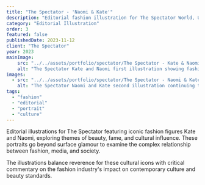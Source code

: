 ```yaml
---
title: "The Spectator - 'Naomi & Kate'"
description: "Editorial fashion illustration for The Spectator World, US."
category: "Editorial Illustration"
order: 3
featured: false
publishedDate: 2023-11-12
client: "The Spectator"
year: 2023
mainImage:
    src: "../../assets/portfolio/spectator/The Spectator - Kate & Naomi 1.png"
    alt: "The Spectator Kate and Naomi first illustration showing fashion editorial styling"
images:
  - src: "../../assets/portfolio/spectator/The Spectator - Naomi & Kate 2.png"
    alt: "The Spectator Naomi and Kate second illustration continuing the fashion editorial theme"
tags:
  - "fashion"
  - "editorial"
  - "portrait"
  - "culture"
---
```


Editorial illustrations for The Spectator featuring iconic fashion figures Kate and Naomi, exploring themes of beauty, fame, and cultural influence. These portraits go beyond surface glamour to examine the complex relationship between fashion, media, and society.

The illustrations balance reverence for these cultural icons with critical commentary on the fashion industry's impact on contemporary culture and beauty standards.
